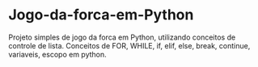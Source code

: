 # Jogo-da-forca-em-Python
Projeto simples de jogo da forca em Python, utilizando conceitos de controle de lista.
Conceitos de FOR, WHILE, if, elif, else, break, continue, variaveis, escopo em python.
